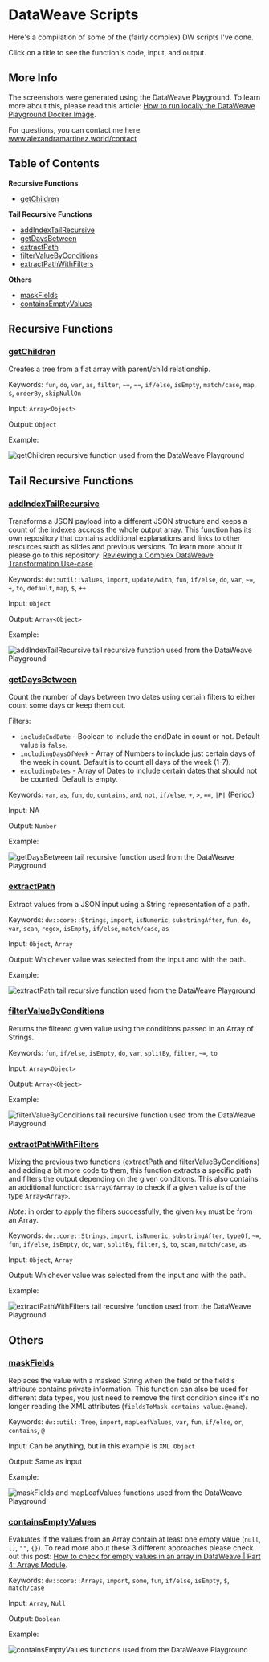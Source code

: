 # DataWeave Scripts

Here's a compilation of some of the (fairly complex) DW scripts I've done.

Click on a title to see the function's code, input, and output.

## More Info

The screenshots were generated using the DataWeave Playground. To learn more about this, please read this article: [How to run locally the DataWeave Playground Docker Image](https://www.prostdev.com/post/how-to-run-locally-the-dataweave-playground-docker-image).

For questions, you can contact me here: www.alexandramartinez.world/contact

## Table of Contents

**Recursive Functions**
- [getChildren](#getchildren)

**Tail Recursive Functions**
- [addIndexTailRecursive](#addindextailrecursive)
- [getDaysBetween](#getdaysbetween)
- [extractPath](#extractpath)
- [filterValueByConditions](#filtervaluebyconditions)
- [extractPathWithFilters](#extractpathwithfilters)

**Others**
- [maskFields](#maskfields)
- [containsEmptyValues](#containsemptyvalues)

## Recursive Functions

### [getChildren](/getChildren)

Creates a tree from a flat array with parent/child relationship.

Keywords: `fun`, `do`, `var`, `as`, `filter`, `~=`, `==`, `if/else`, `isEmpty`, `match/case`, `map`, `$`, `orderBy`, `skipNullOn`

Input: `Array<Object>`

Output: `Object`

Example:

![getChildren recursive function used from the DataWeave Playground](/images/getChildren.png)

## Tail Recursive Functions

### [addIndexTailRecursive](/addIndexTailRecursive)

Transforms a JSON payload into a different JSON structure and keeps a count of the indexes accross the whole output array. This function has its own repository that contains additional explanations and links to other resources such as slides and previous versions. To learn more about it please go to this repository: [Reviewing a Complex DataWeave Transformation Use-case](https://github.com/alexandramartinez/reviewing-a-complex-dw-transformation-use-case).

Keywords: `dw::util::Values`, `import`, `update/with`, `fun`, `if/else`, `do`, `var`, `~=`, `+`, `to`, `default`, `map`, `$`, `++`

Input: `Object`

Output: `Array<Object>`

Example:

![addIndexTailRecursive tail recursive function used from the DataWeave Playground](/images/addIndexTailRecursive.png)

### [getDaysBetween](/getDaysBetween)

Count the number of days between two dates using certain filters to either count some days or keep them out.

Filters:
- `includeEndDate` - Boolean to include the endDate in count or not. Default value is `false`.
- `includingDaysOfWeek` - Array of Numbers to include just certain days of the week in count. Default is to count all days of the week (1-7).
- `excludingDates` - Array of Dates to include certain dates that should not be counted. Default is empty.

Keywords: `var`, `as`, `fun`, `do`, `contains`, `and`, `not`, `if/else`, `+`, `>`, `==`, `|P|` (Period)

Input: NA

Output: `Number`

Example:

![getDaysBetween tail recursive function used from the DataWeave Playground](/images/getDaysBetween.png)

### [extractPath](/extractPath)

Extract values from a JSON input using a String representation of a path.

Keywords: `dw::core::Strings`, `import`, `isNumeric`, `substringAfter`, `fun`, `do`, `var`, `scan`, `regex`, `isEmpty`, `if/else`, `match/case`, `as`

Input: `Object`, `Array`

Output: Whichever value was selected from the input and with the path.

Example:

![extractPath tail recursive function used from the DataWeave Playground](/images/extractPath.png)

### [filterValueByConditions](/filterValueByConditions)

Returns the filtered given value using the conditions passed in an Array of Strings.

Keywords: `fun`, `if/else`, `isEmpty`, `do`, `var`, `splitBy`, `filter`, `~=`, `to`

Input: `Array<Object>`

Output: `Array<Object>`

Example:

![filterValueByConditions tail recursive function used from the DataWeave Playground](/images/filterValueByConditions.png)

### [extractPathWithFilters](/extractPathWithFilters)

Mixing the previous two functions (extractPath and filterValueByConditions) and adding a bit more code to them, this function extracts a specific path and filters the output depending on the given conditions. This also contains an additional function: `isArrayOfArray` to check if a given value is of the type `Array<Array>`.

*Note*: in order to apply the filters successfully, the given `key` must be from an Array.

Keywords: `dw::core::Strings`, `import`, `isNumeric`, `substringAfter`, `typeOf`, `~=`, `fun`, `if/else`, `isEmpty`, `do`, `var`, `splitBy`, `filter`, `$`, `to`, `scan`, `match/case`, `as`

Input: `Object`, `Array`

Output: Whichever value was selected from the input and with the path.

Example:

![extractPathWithFilters tail recursive function used from the DataWeave Playground](/images/extractPathWithFilters.png)

## Others

### [maskFields](/maskFields)

Replaces the value with a masked String when the field or the field's attribute contains private information. This function can also be used for different data types, you just need to remove the first condition since it's no longer reading the XML attributes (`fieldsToMask contains value.@name`).

Keywords: `dw::util::Tree`, `import`, `mapLeafValues`, `var`, `fun`, `if/else`, `or`, `contains`, `@`

Input: Can be anything, but in this example is `XML Object`

Output: Same as input

Example:

![maskFields and mapLeafValues functions used from the DataWeave Playground](/images/maskFields.png)

### [containsEmptyValues](/containsEmptyValues)

Evaluates if the values from an Array contain at least one empty value (`null`, `[]`, `""`, `{}`). To read more about these 3 different approaches please check out this post: [How to check for empty values in an array in DataWeave | Part 4: Arrays Module](https://www.prostdev.com/post/how-to-check-for-empty-values-in-an-array-in-dataweave-part-4-arrays-module).

Keywords: `dw::core::Arrays`, `import`, `some`, `fun`, `if/else`, `isEmpty`, `$`, `match/case`

Input: `Array`, `Null`

Output: `Boolean`

Example:

![containsEmptyValues functions used from the DataWeave Playground](/images/containsEmptyValues.png)
